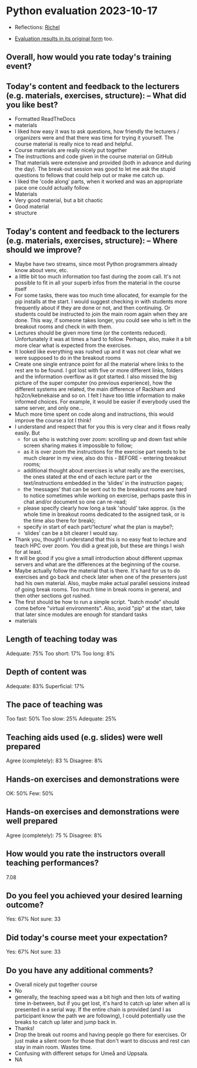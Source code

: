# Python evaluation 2023-10-17

- Reflections: [Richel](../../reflections/20231017_richel/README.md)

<!-- markdownlint-disable MD013 --><!-- A URL cannot be split up over lines, hence will break 80 characters per line -->

- [Evaluation results in its original form](https://forms.office.com/Pages/AnalysisPage.aspx?AnalyzerToken=gYUW4FOr3fmmsYmBv20YfsRGEQUDXKUw&id=-aZLWjH1Mk-UZzmPGead5I9DA_EX6qtGpq8zJf2ohI1URVZPSUFDRlpCV1BUNzIyQzY1V0pPSFVKUi4u) too.

<!-- markdownlint-enable MD013 -->

## Overall, how would you rate today's training event?

<!-- markdownlint-disable MD013 --><!-- Headers cannot be split up over lines, hence will break 80 characters per line -->

## Today's content and feedback to the lecturers (e.g. materials, exercises, structure): – What did you like best?

<!-- markdownlint-enable MD013 -->

- Formatted ReadTheDocs
- materials
- I liked how easy it was to ask questions,
  how friendly the lecturers / organizers were and that there was time
  for trying it yourself.
  The course material is really nice to read and helpful.
- Course materials are really nicely put together
- The instructions and code given in the course material on GitHub
- That materials were extensive and provided
  (both in advance and during the day).
  The break-out session was good to let me ask the stupid questions
  to fellows that could help out or make me catch up.
- I liked the 'code along' parts,
  when it worked and was an appropriate pace one could actually follow.
- Materials
- Very good material, but a bit chaotic
- Good material
- structure

<!-- markdownlint-disable MD013 --><!-- Headers cannot be split up over lines, hence will break 80 characters per line -->

## Today's content and feedback to the lecturers (e.g. materials, exercises, structure): – Where should we improve?

<!-- markdownlint-enable MD013 -->

- Maybe have two streams,
  since most Python programmers already know about venv, etc.
- a little bit too much information too fast during the zoom call.
  It's not possible to fit in all your superb infos
  from the material in the course itself
- For some tasks, there was too much time allocated,
  for example for the pip installs at the start.
  I would suggest checking in with students more frequently about
  if they are done or not, and then continuing.
  Or students could be instructed to join the main room again
  when they are done. This way, if someone takes longer,
  you could see who is left in the breakout rooms and check in with them.
- Lectures should be given more time (or the contents reduced).
  Unfortunately it was at times a hard to follow.
  Perhaps, also, make it a bit more clear what is expected from the exercises.
- It looked like everything was rushed up and it was not clear what we were
  supposed to do in the breakout rooms
- Create one single entrance point for all the material where links to the rest
  are to be found. I got lost with five or more different links,
  folders and the information overflow as it got started.
  I also missed the big picture of the super computer (no previous experience),
  how the different systems are related,
  the main difference of Rackham and hp2cn/kebnekaise and so on.
  I felt I have too little information to make informed choices.
  For example, it would be easier if everybody used the same server,
  and only one...
- Much more time spent on code along and instructions,
  this would improve the course a lot I think!
- I understand and respect that for you this is very clear and
  it flows really easily. But
    - for us who is watching over zoom: scrolling up and down fast
      while screen sharing makes it impossible to follow;
    - as it is over zoom the instructions for the exercise part needs to be
      much clearer in my view, also do this - BEFORE - entering breakout rooms;
    - additional thought about exercises is what really are the exercises,
      the ones stated at the end of each lecture part or the text/instructions
      embedded in the ‘slides’ in the instruction pages;
    - the ‘messages’ that can be sent out to the breakout rooms are hard to
      notice sometimes while working on exercise,
      perhaps paste this in chat and/or document so one can re-read;
    - please specify clearly how long a task 'should' take approx.
      (is the whole time in breakout rooms dedicated to the assigned task,
      or is the time also there for break);
    - specify in start of each part/‘lecture’ what the plan is maybe?;
    - ‘slides’ can be a bit clearer I would say.
- Thank you, though! I understand that this is no easy feat to lecture
  and teach HPC over zoom.
  You didi a great job, but these are things I wish for at least.
- It will be good if you give a small introduction about
  different uppmax servers and what are the differences
  at the beginning of the course.
- Maybe actually follow the material that is there.
  It's hard for us to do exercises and go back and check later
  when one of the presenters just had his own material.
  Also, maybe make actual parallel sessions instead of going break rooms.
  Too much time in break rooms in general, and then other sections got rushed.
- The first should be how to run a simple script.
  "batch mode" should come before "virtual environments".
  Also, avoid "pip" at the start,
  take that later since modules are enough for standard tasks
- materials

## Length of teaching today was

Adequate: 75% Too short: 17% Too long: 8%

## Depth of content was

Adequate: 83% Superficial: 17%

## The pace of teaching was

Too fast: 50% Too slow: 25% Adequate: 25%

## Teaching aids used (e.g. slides) were well prepared

Agree (completely): 83 % Disagree: 8%

## Hands-on exercises and demonstrations were

OK: 50%  Few: 50%

## Hands-on exercises and demonstrations were well prepared

Agree (completely): 75 % Disagree: 8%

## How would you rate the instructors overall teaching performances?

7.08

## Do you feel you achieved your desired learning outcome?

Yes: 67% Not sure: 33

## Did today's course meet your expectation?

Yes: 67% Not sure: 33

## Do you have any additional comments?

- Overall nicely put together course
- No
- generally, the teaching speed was a bit high and then lots of waiting
  time in-between, but if you get lost, it's hard to catch up later
  when all is presented in a serial way.
 If the entire chain is provided (and I as participant know the path
  we are following), I could potentially use the breaks to catch up
  later and jump back in.
- Thanks!
- Drop the break out rooms and having people go there for exercises.
  Or just make a silent room for those that don't want to discuss
  and rest can stay in main room. Wastes time.
- Confusing with different setups for Umeå and Uppsala.
- NA
